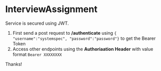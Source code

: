 # InterviewAssignment

Service is secured using JWT.
1. First send a post request to **/authenticate** using 
`{ "username":"systemspec", "password":"password"}` 
to get the Bearer Token
2. Access other endpoints using the **Authoriaation Header** with value format `Bearer XXXXXXXX`

Thanks!
